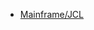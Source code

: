 - [Mainframe/JCL](https://create.kahoot.it/share/mainframe-jcl/2d4a5c2c-cf16-4014-99c6-224a5482543f)